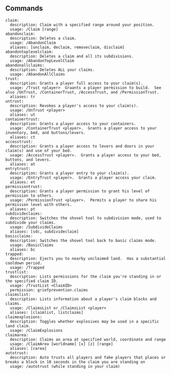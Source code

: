 ## Commands
    claim:  
      description: Claim with a specified range around your position.  
      usage: /Claim [range]
    abandonclaim:
      description: Deletes a claim.
      usage: /AbandonClaim
      aliases: [unclaim, declaim, removeclaim, disclaim]
    abandontoplevelclaim:
      description: Deletes a claim and all its subdivisions.
      usage: /AbandonTopLevelClaim
    abandonallclaims:
      description: Deletes ALL your claims.
      usage: /AbandonAllClaims
    trust:
      description: Grants a player full access to your claim(s).
      usage: /Trust <player>  Graants a player permission to build.  See also /UnTrust, /ContainerTrust, /AccessTrust, and /PermissionTrust.
      aliases: tr
    untrust:
      description: Revokes a player's access to your claim(s).
      usage: /UnTrust <player>
      aliases: ut
    containertrust:
      description: Grants a player access to your containers.
      usage: /ContainerTrust <player>.  Grants a player access to your inventory, bed, and buttons/levers.
      aliases: ct
    accesstrust:
      description: Grants a player access to levers and doors in your claim(s) and use of your bed.
      usage: /AccessTrust <player>.  Grants a player access to your bed, buttons, and levers.
      aliases: at
    entrytrust:
      description: Grants a player entry to your claim(s).
      usage: /EntryTrust <player>.  Grants a player access your claim.
      aliases: et
    permissiontrust:
      description: Grants a player permission to grant his level of permission to others.
      usage: /PermissionTrust <player>.  Permits a player to share his permission level with others.
      aliases: pt
    subdivideclaims:
      description: Switches the shovel tool to subdivision mode, used to subdivide your claims.
      usage: /SubdivideClaims
      aliases: [sdc, subdivideclaim]
    basicclaims:
      description: Switches the shovel tool back to basic claims mode.
      usage: /BasicClaims
      aliases: bc
    trapped:
      description: Ejects you to nearby unclaimed land.  Has a substantial cooldown period.
      usage: /Trapped
    trustlist:
      description: Lists permissions for the claim you're standing in or the specified claim ID.
      usage: /TrustList <ClaimID>
      permission: griefprevention.claims
    claimslist:
      description: Lists information about a player's claim blocks and claims.
      usage: /ClaimsList or /ClaimsList <player>
      aliases: [claimlist, listclaims]
    claimexplosions:
      description: Toggles whether explosives may be used in a specific land claim.
      usage: /ClaimExplosions
    claimarea:
      description: Claims an area at specified world, coordinate and range
      usage: /ClaimArea [worldname] [x] [z] [range]
      aliases: [carea]
    autotrust:
      description: Auto trusts all players and fake players that places or breaks a block in 10 seconds in the claim you are standing on
      usage: /autotrust (while standing in your claim)
